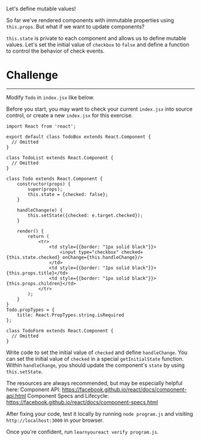 Let's define mutable values!

So far we've rendered components with immutable properties using `this.props`.
But what if we want to update components?

`this.state` is private to each component and allows us to define mutable
values. Let's set the initial value of `checkbox` to `false` and define
a function to control the behavior of check events.

# Challenge
---

Modify `Todo` in `index.jsx` like below. 

Before you start, you may want to check your current `index.jsx` into source
control, or create a new `index.jsx` for this exercise.


```
import React from 'react';

export default class TodoBox extends React.Component {
  // Omitted
}

class TodoList extends React.Component {
  // Omitted
}

class Todo extends React.Component {
    constructor(props) {
        super(props);
        this.state = {checked: false};
    }

    handleChange(e) {
        this.setState({checked: e.target.checked});
    }

    render() {
        return (
            <tr>
                <td style={{border: "1px solid black"}}>
                    <input type="checkbox" checked={this.state.checked} onChange={this.handleChange}/>
                </td>
                <td style={{border: "1px solid black"}}>{this.props.title}</td>
                <td style={{border: "1px solid black"}}>{this.props.children}</td>
            </tr>
        );
    }
}
Todo.propTypes = {
    title: React.PropTypes.string.isRequired
};

class TodoForm extends React.Component {
  // Omitted
}
```

Write code to set the initial value of `checked` and define `handleChange`.
You can set the initial value of `checked` in a special `getInitialState` function.
Within `handleChange`, you should update the component's `state` by using `this.setState`.

The resources are always recommended, but may be especially helpful here:
Component API: https://facebook.github.io/react/docs/component-api.html
Component Specs and Lifecycle: https://facebook.github.io/react/docs/component-specs.html

After fixing your code, test it locally by running `node program.js` and
visiting `http://localhost:3000` in your browser.

Once you're confident, run `learnyoureact verify program.js`.
